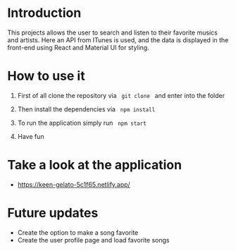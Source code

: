 # Introduction

This projects allows the user to search and listen to their favorite musics and artists. Here an API from ITunes is used, and the data is displayed in the front-end using React and Material UI for styling. 

# How to use it 
   
1) First of all clone the repository via <code> git clone </code>  and enter into the folder 

2) Then install the dependencies via <code> npm install </code>

3) To run the application simply run <code> npm start </code>

4) Have fun

# Take a look at the application

- https://keen-gelato-5c1f65.netlify.app/

# Future updates

- Create the option to make a song favorite
- Create the user profile page and load favorite songs
